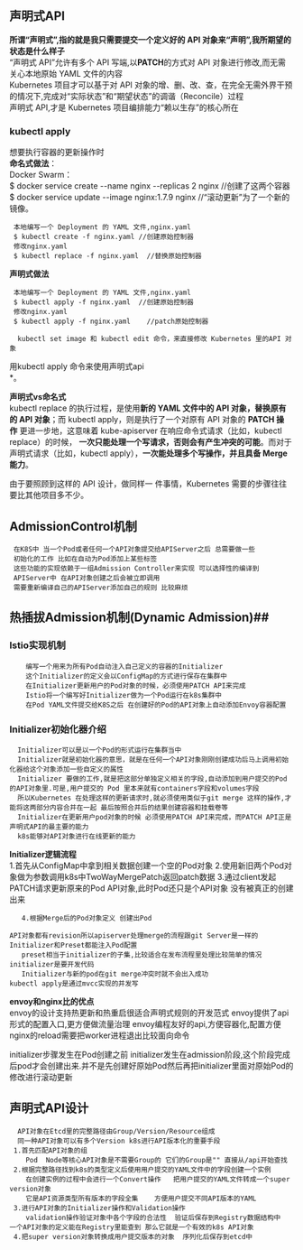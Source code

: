  ## 声明式API ##
 **所谓“声明式”,指的就是我只需要提交一个定义好的 API 对象来“声明”,我所期望的状态是什么样子**  
 “声明式 API”允许有多个 API 写端,以**PATCH**的方式对 API 对象进行修改,而无需关心本地原始 YAML 文件的内容  
 Kubernetes 项目才可以基于对 API 对象的增、删、改、查，在完全无需外界干预的情况下,完成对“实际状态”和“期望状态”的调谐（Reconcile）过程  
 声明式 API,才是 Kubernetes 项目编排能力“赖以生存”的核心所在  
 
 ### kubectl apply ###   
 想要执行容器的更新操作时  
 **命名式做法**：  
     Docker Swarm：  
     $ docker service create --name nginx --replicas 2 nginx  //创建了这两个容器  
     $ docker service update --image nginx:1.7.9 nginx  //“滚动更新”为了一个新的镜像。
     


     本地编写一个 Deployment 的 YAML 文件,nginx.yaml   
     $ kubectl create -f nginx.yaml //创建原始控制器     
     修改nginx.yaml  
     $ kubectl replace -f nginx.yaml  //替换原始控制器  
 
 **声明式做法**  
     
     本地编写一个 Deployment 的 YAML 文件,nginx.yaml   
     $ kubectl apply -f nginx.yaml  //创建原始控制器     
     修改nginx.yaml  
     $ kubectl apply -f nginx.yaml    //patch原始控制器 
     
      kubectl set image 和 kubectl edit 命令，来直接修改 Kubernetes 里的API 对象   
      
      
 用kubectl apply 命令来使用声明式api  
*。  

**声明式vs命名式**    
 kubectl replace 的执行过程，是使用**新的 YAML 文件中的 API
对象，替换原有的 API 对象**；而 kubectl apply，则是执行了一个对原有 API 对象的 **PATCH 操
作**
更进一步地，这意味着 kube-apiserver 在响应命令式请求（比如，kubectl replace）的时候，
**一次只能处理一个写请求，否则会有产生冲突的可能**。而对于声明式请求（比如，kubectl
apply），**一次能处理多个写操作，并且具备 Merge 能力**。  

由于要照顾到这样的 API 设计，做同样一
件事情，Kubernetes 需要的步骤往往要比其他项目多不少。
 
## AdmissionControl机制 ##  
     在K8S中 当一个Pod或者任何一个API对象提交给APIServer之后 总需要做一些
     初始化的工作 比如在自动为Pod添加上某些标签
     这些功能的实现依赖于一组Admission Controller来实现 可以选择性的编译到
     APIServer中 在API对象创建之后会被立即调用
     需要重新编译自己的APIServer添加自己的规则 比较麻烦

## 热插拔Admission机制(Dynamic Admission)##  
### Istio实现机制
        编写一个用来为所有Pod自动注入自己定义的容器的Initializer
        这个Initializer的定义会以ConfigMap的方式进行保存在集群中
        在Initializer更新用户的Pod对象的时候，必须使用PATCH API来完成
        Istio将一个编写好Initializer做为一个Pod运行在k8s集群中
        在Pod YAML文件提交给K8S之后 在创建好的Pod的API对象上自动添加Envoy容器配置

### Initializer初始化器介绍

      Initializer可以是以一个Pod的形式运行在集群当中
      Initializer就是初始化器的意思，就是在任何一个API对象刚刚创建成功后马上调用初始化器给这个对象添加一些自定义的属性
      Initializer 要做的工作,就是把这部分单独定义相关的字段,自动添加到用户提交的Pod的API对象里.可是,用户提交的 Pod 里本来就有containers字段和volumes字段
      所以Kubernetes 在处理这样的更新请求时,就必须使用类似于git merge 这样的操作,才能将这两部分内容合并在一起 最后按照合并后的结果创建容器和挂载卷等
      Initializer在更新用户pod对象的时候 必须使用PATCH API来完成，而PATCH API正是声明式API的最主要的能力
      k8s能够对API对象进行在线更新的能力

   **Initializer逻辑流程**  
       1.首先从ConfigMap中拿到相关数据创建一个空的Pod对象
       2.使用新旧两个Pod对象做为参数调用k8s中TwoWayMergePatch返回patch数据
       3.通过client发起PATCH请求更新原来的Pod API对象,此时Pod还只是个API对象 没有被真正的创建出来

       4.根据Merge后的Pod对象定义 创建出Pod

    API对象都有revision所以apiserver处理merge的流程跟git Server是一样的
    Initializer和Preset都能注入Pod配置
       preset相当于initializer的子集,比较适合在发布流程里处理比较简单的情况  initializer是要开发代码
       Initializer与新的pod在git merge冲突时就不会出入成功
    kubectl apply是通过mvcc实现的并发写

   **envoy和nginx比的优点**   
      envoy的设计支持热更新和热重启很适合声明式规则的开发范式
      envoy提供了api形式的配置入口,更方便做流量治理
      envoy编程友好的api,方便容器化,配置方便
      nginx的reload需要把worker进程退出比较面向命令

   initializer步骤发生在Pod创建之前
      initializer发生在admission阶段,这个阶段完成后pod才会创建出来.并不是先创建好原始Pod然后再把initializer里面对原始Pod的修改进行滚动更新   
      
      
## 声明式API设计
      API对象在Etcd里的完整路径由Group/Version/Resource组成      
      同一种API对象可以有多个Version k8s进行API版本化的重要手段
     1.首先匹配API对象的组
        Pod  Node等核心API对象是不需要Group的 它们的Group是"" 直接从/api开始查找
     2.根据完整路径找到k8s的类型定义后使用用户提交的YAML文件中的字段创建一个实例
        在创建实例的过程中会进行一个Convert操作   把用户提交的YAML文件转成一个super version对象 
        它是API资源类型所有版本的字段全集    方便用户提交不同API版本的YAML
     3.进行API对象的Initializer操作和Validation操作
        validation操作验证对象中各个字段的合法性  验证后保存到Registry数据结构中  一个API对象的定义能在Registry里能查到 那么它就是一个有效的k8s API对象
     4.把super version对象转换成用户提交版本的对象  序列化后保存到etcd中
